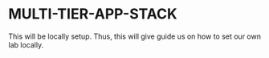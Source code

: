 # MULTI-TIER-APP-STACK
This will be locally setup. Thus, this will give guide us on how to set our own lab locally. 
